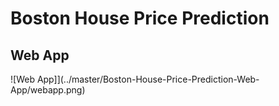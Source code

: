 # Boston House Price Prediction
## Web App

![Web App]](../master/Boston-House-Price-Prediction-Web-App/webapp.png)


